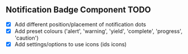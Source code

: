## Notification Badge Component TODO

- [x] Add different position/placement of notification dots
- [x] Add preset colours ('alert', 'warning', 'yield', 'complete', 'progress', 'caution')
- [x] Add settings/options to use icons (ids icons)

